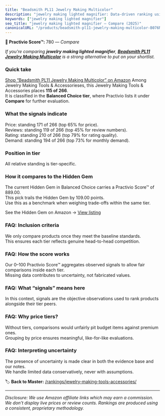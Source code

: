 ```yaml
---
title: "Beadsmith PL11 Jewelry Making Multicolor"
description: "jewelry making lighted magnifier: Data-driven ranking using the Practivio Score™. Positioned by quality, value, demand, findability, momentum."
keywords: ["jewelry making lighted magnifier"]
seo_title: "jewelry making lighted magnifier — Compare (2025)"
canonicalURL: "/products/beadsmith-pl11-jewelry-making-multicolor-B076NTQLRB/"
---
```


**🛒 Practivio Score™:** 780 — _Compare_


*If you're comparing **jewelry making lighted magnifier**, **[Beadsmith PL11 Jewelry Making Multicolor](https://www.amazon.com/dp/B076NTQLRB?tag=practivio-20)** is a strong alternative to put on your shortlist.*
### Quick take
[Shop “Beadsmith PL11 Jewelry Making Multicolor” on Amazon](https://www.amazon.com/dp/B076NTQLRB?tag=practivio-20)
Among Jewelry Making Tools & Accessorieses, this Jewelry Making Tools & Accessories places **115 of 266**.  
It is classified in the **Balanced Choice tier**, where Practivio lists it under **Compare** for further evaluation.

### What the signals indicate
Price: standing 171 of 266 (top 65% for price).  
Reviews: standing 119 of 266 (top 45% for review numbers).  
Rating: standing 210 of 266 (top 79% for rating quality).  
Demand: standing 194 of 266 (top 73% for monthly demand).

### Position in tier
All relative standing is tier-specific.

### How it compares to the Hidden Gem
The current Hidden Gem in Balanced Choice carries a Practivio Score™ of 889.00.  
This pick trails the Hidden Gem by 109.00 points.  
Use this as a benchmark when weighing trade-offs within the same tier.  

See the Hidden Gem on Amazon → [View listing](https://www.amazon.com/dp/B00E8RT8BI?tag=practivio-20)

### FAQ: Inclusion criteria
We only compare products once they meet the baseline standards.  
This ensures each tier reflects genuine head-to-head competition.

### FAQ: How the score works
Our 0–100 Practivio Score™ aggregates observed signals to allow fair comparisons inside each tier.  
Missing data contributes to uncertainty, not fabricated values.

### FAQ: What “signals” means here
In this context, signals are the objective observations used to rank products alongside their tier peers.

### FAQ: Why price tiers?
Without tiers, comparisons would unfairly pit budget items against premium ones.  
Grouping by price ensures meaningful, like-for-like evaluations.

### FAQ: Interpreting uncertainty
The presence of uncertainty is made clear in both the evidence base and our notes.  
We handle limited data conservatively, never with assumptions.

<!-- Missing template for Compare/CompareWithinPriceClass -->


🏷️ **Back to Master:** [/rankings/jewelry-making-tools-accessories/](/rankings/jewelry-making-tools-accessories/)

---
_Disclosure: We use Amazon affiliate links which may earn a commission. We don’t display live prices or review counts. Rankings are produced using a consistent, proprietary methodology._
